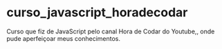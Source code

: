 # curso_javascript_horadecodar
Curso que fiz de JavaScript pelo canal Hora de Codar do Youtube,, onde pude aperfeiçoar meus conhecimentos. 

